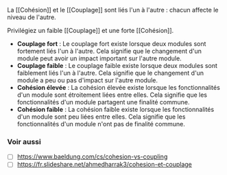 
La [[Cohésion]] et le [[Couplage]] sont liés l'un à l'autre : chacun affecte le niveau de l'autre.

Privilégiez un faible [[Couplage]] et une forte [[Cohésion]].


- **Couplage fort** : Le couplage fort existe lorsque deux modules sont fortement liés l'un à l'autre. Cela signifie que le changement d'un module peut avoir un impact important sur l'autre module.
- **Couplage faible** : Le couplage faible existe lorsque deux modules sont faiblement liés l'un à l'autre. Cela signifie que le changement d'un module a peu ou pas d'impact sur l'autre module.
- **Cohésion élevée** : La cohésion élevée existe lorsque les fonctionnalités d'un module sont étroitement liées entre elles. Cela signifie que les fonctionnalités d'un module partagent une finalité commune.
- **Cohésion faible** : La cohésion faible existe lorsque les fonctionnalités d'un module sont peu liées entre elles. Cela signifie que les fonctionnalités d'un module n'ont pas de finalité commune.

### Voir aussi
- [ ] https://www.baeldung.com/cs/cohesion-vs-coupling
- [ ] https://fr.slideshare.net/ahmedharrak3/cohesion-et-couplage